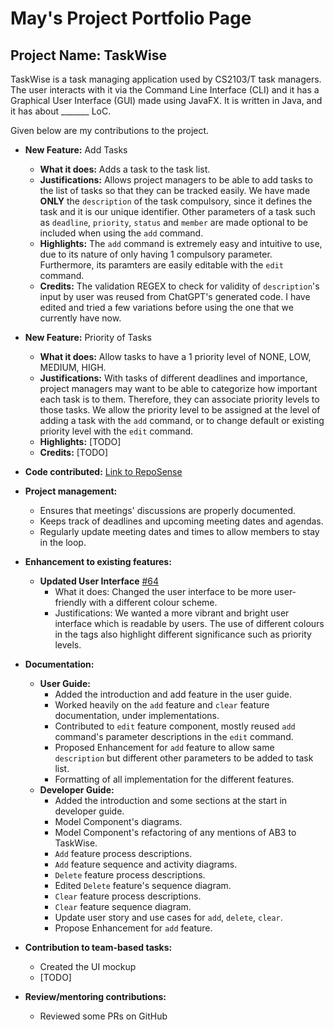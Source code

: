 # May's Project Portfolio Page

## Project Name: TaskWise
TaskWise is a task managing application used by CS2103/T task managers.
The user interacts with it via the Command Line Interface (CLI) and it has a Graphical User
Interface (GUI) made using JavaFX. It is written in Java, and it has about _______ LoC.

Given below are my contributions to the project.

* **New Feature:** Add Tasks
  * **What it does:** Adds a task to the task list.
  * **Justifications:** Allows project managers to be able to add tasks to the list of tasks so that they can
    be tracked easily. We have made **ONLY** the `description` of the task compulsory, since it
    defines the task and it is our unique identifier. Other parameters of a task such as `deadline`, `priority`,
    `status` and `member` are made optional to be included when using the `add` command.
  * **Highlights:** The `add` command is extremely easy and intuitive to use, due to its nature of only having 1
    compulsory parameter. Furthermore, its paramters are easily editable with the `edit` command.
  * **Credits:** The validation REGEX to check for validity of `description`'s input by user was reused from ChatGPT's
    generated code. I have edited and tried a few variations before using the one that we currently have now.

* **New Feature:** Priority of Tasks
  * **What it does:** Allow tasks to have a 1 priority level of NONE, LOW, MEDIUM, HIGH.
  * **Justifications:** With tasks of different deadlines and importance, project managers may want to be able to
  categorize how important each task is to them. Therefore, they can associate priority levels to those tasks.
  We allow the priority level to be assigned at the level of adding a task with the `add` command, or to change 
  default or existing priority level with the `edit` command. 
  * **Highlights:** [TODO]
  * **Credits:** [TODO]

* **Code contributed:** [Link to RepoSense](https://nus-cs2103-ay2324s1.github.io/tp-dashboard/?search=maypfv&sort=groupTitle&sortWithin=title&timeframe=commit&mergegroup=&groupSelect=groupByRepos&breakdown=true&checkedFileTypes=docs~functional-code~test-code&since=2023-09-22&tabOpen=true&tabType=authorship&tabAuthor=maypfv&tabRepo=AY2324S1-CS2103T-T17-1%2Ftp%5Bmaster%5D&authorshipIsMergeGroup=false&authorshipFileTypes=docs~functional-code~test-code&authorshipIsBinaryFileTypeChecked=false&authorshipIsIgnoredFilesChecked=false)

* **Project management:** 
  * Ensures that meetings' discussions are properly documented.
  * Keeps track of deadlines and upcoming meeting dates and agendas.
  * Regularly update meeting dates and times to allow members to stay in the loop.

* **Enhancement to existing features:**
  * **Updated User Interface** [#64](https://github.com/AY2324S1-CS2103T-T17-1/tp/pull/64)
    * What it does: Changed the user interface to be more user-friendly with a different colour scheme.
    * Justifications: We wanted a more vibrant and bright user interface which is readable by users. The use of different 
      colours in the tags also highlight different significance such as priority levels.

* **Documentation:**
  * **User Guide:** 
    * Added the introduction and add feature in the user guide.
    * Worked heavily on the `add` feature and `clear` feature documentation, under implementations.
    * Contributed to `edit` feature component, mostly reused `add` command's parameter descriptions in the `edit`
      command.
    * Proposed Enhancement for `add` feature to allow same `description` but different other parameters to be added to
      task list.
    * Formatting of all implementation for the different features.
  * **Developer Guide:** 
    * Added the introduction and some sections at the start in developer guide.
    * Model Component's diagrams.
    * Model Component's refactoring of any mentions of AB3 to TaskWise.
    * `Add` feature process descriptions.
    * `Add` feature sequence and activity diagrams.
    * `Delete` feature process descriptions.
    * Edited `Delete` feature's sequence diagram.
    * `Clear` feature process descriptions.
    * `Clear` feature sequence diagram.
    * Update user story and use cases for `add`, `delete`, `clear`. 
    * Propose Enhancement for `add` feature. 
* **Contribution to team-based tasks:** 
  * Created the UI mockup
  * [TODO]
* **Review/mentoring contributions:**   
  * Reviewed some PRs on GitHub
